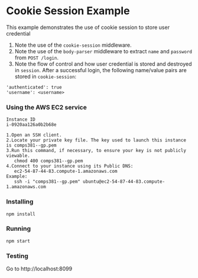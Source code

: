 # Cookie Session Example
This example demonstrates the use of cookie session to store user credential 

1. Note the use of the `cookie-session` middleware.
2. Note the use of the `body-parser` middleware to extract `name` and `password` from `POST /login`.
3. Note the flow of control and how user credential is stored and destroyed in `session`.  After a successful login, the following name/value pairs are stored in `cookie-session`:
```
'authenticated': true
'username': <username>
```
### Using the AWS EC2 service
```
Instance ID
i-0920aa126a0b2b68e

1.Open an SSH client.
2.Locate your private key file. The key used to launch this instance is comps381--gp.pem
3.Run this command, if necessary, to ensure your key is not publicly viewable.
   chmod 400 comps381--gp.pem
4.Connect to your instance using its Public DNS:
   ec2-54-87-44-83.compute-1.amazonaws.com
Example:
   ssh -i "comps381--gp.pem" ubuntu@ec2-54-87-44-83.compute-1.amazonaws.com
```
### Installing
```
npm install
```
### Running
```
npm start
```
### Testing
Go to http://localhost:8099
